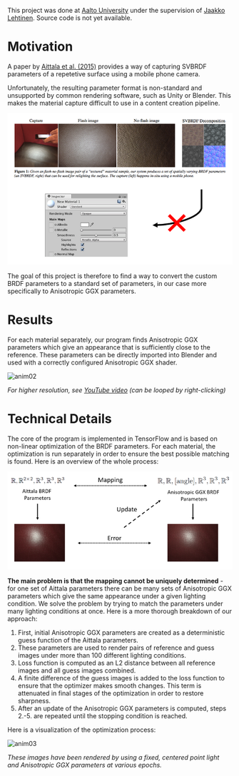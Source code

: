 This project was done at [Aalto University](https://www.aalto.fi/en) under the supervision of [Jaakko Lehtinen](https://users.aalto.fi/~lehtinj7/). Source code is not yet available.

# Motivation

A paper by [Aittala et al. (2015)](https://mediatech.aalto.fi/publications/graphics/TwoShotSVBRDF/) provides a way of capturing SVBRDF parameters of a repetetive surface using a mobile phone camera.

Unfortunately, the resulting parameter format is non-standard and unsupported by common rendering software, such as Unity or Blender. This makes the material capture difficult to use in a content creation pipeline.

![motivation](motivation.png)

The goal of this project is therefore to find a way to convert the custom BRDF parameters to a standard set of parameters, in our case more specifically to Anisotropic GGX parameters.

# Results 

For each material separately, our program finds Anisotropic GGX parameters which give an appearance that is sufficiently close to the reference. These parameters can be directly imported into Blender and used with a correctly configured Anisotropic GGX shader.

![anim02](anim02.gif)

*For higher resolution, see [YouTube video](https://youtu.be/XacVdo_5m6M) (can be looped by right-clicking)*

# Technical Details

The core of the program is implemented in TensorFlow and is based on non-linear optimization of the BRDF parameters. For each material, the optimization is run separately in order to ensure the best possible matching is found. Here is an overview of the whole process:

![schema](schema.png)

**The main problem is that the mapping cannot be uniquely determined** - for one set of Aittala parameters there can be many sets of Anisotropic GGX parameters which give the same appearance under a given lighting condition. We solve the problem by trying to match the parameters under many lighting conditions at once. Here is a more thorough breakdown of our approach:

1. First, initial Anisotropic GGX parameters are created as a deterministic guess function of the Aittala parameters.
2. These parameters are used to render pairs of reference and guess images under more than 100 different lighting conditions. 
3. Loss function is computed as an L2 distance between all reference images and all guess images combined.
4. A finite difference of the guess images is added to the loss function to ensure that the optimizer makes smooth changes. This term is attenuated in final stages of the optimization in order to restore sharpness.
5. After an update of the Anisotropic GGX parameters is computed, steps 2.-5. are repeated until the stopping condition is reached.

Here is a visualization of the optimization process:

![anim03](anim03.gif)

*These images have been rendered by using a fixed, centered point light and Anisotropic GGX parameters at various epochs.*
